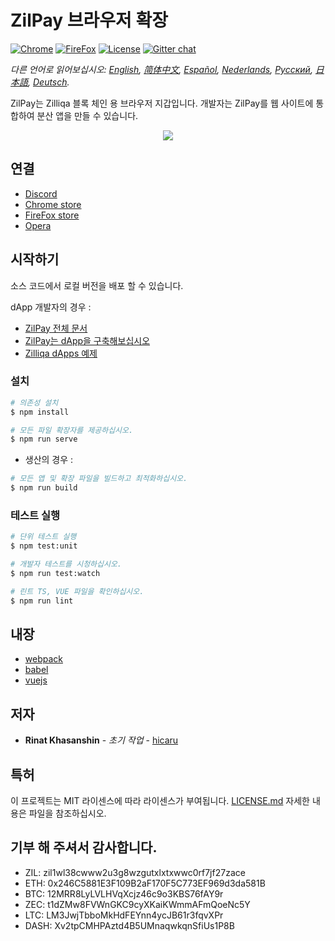 # ZilPay 브라우저 확장

[![Chrome](https://img.shields.io/chrome-web-store/v/klnaejjgbibmhlephnhpmaofohgkpgkd)](https://chrome.google.com/webstore/detail/zilpay/klnaejjgbibmhlephnhpmaofohgkpgkd?utm_source=chrome-ntp-icon)
[![FireFox](https://img.shields.io/amo/v/zilpay)](https://addons.mozilla.org/en-GB/firefox/addon/zilpay/)
[![License](https://img.shields.io/badge/License-MIT-blue.svg)](https://github.com/Zilliqa/scilla/blob/master/LICENSE)
[![Gitter chat](http://img.shields.io/badge/chat-on%20gitter-077a8f.svg)](https://gitter.im/Zilliqa/General)

*다른 언어로 읽어보십시오: [English](README.md), [简体中文](README_ZH-CN.md), [Español](README_ES.md), [Nederlands](README_NL.md), [Русский](README_RU.md), [日本語](README_JP.md), [Deutsch](README_DE.md).*

ZilPay는 Zilliqa 블록 체인 용 브라우저 지갑입니다. 개발자는 ZilPay를 웹 사이트에 통합하여 분산 앱을 만들 수 있습니다.

<p align="center">
  <a href="https://zilpay.io"><img src="https://github.com/lich666dead/zil-pay/blob/master/imgs/preview.png"></a>
</p>

## 연결
+ [Discord](https://discordapp.com/channels/370992535725932544/636917110089580544)
+ [Chrome store](https://chrome.google.com/webstore/detail/zilpay/klnaejjgbibmhlephnhpmaofohgkpgkd?utm_source=chrome-ntp-icon)
+ [FireFox store](https://addons.mozilla.org/en-GB/firefox/addon/zilpay/)
+ [Opera](https://chrome.google.com/webstore/detail/zilpay/klnaejjgbibmhlephnhpmaofohgkpgkd?utm_source=chrome-ntp-icon)

## 시작하기
소스 코드에서 로컬 버전을 배포 할 수 있습니다.

dApp 개발자의 경우 :
+ [ZilPay 전체 문서](https://zilpay.xyz/Documentation/)
+ [ZilPay는 dApp을 구축해보십시오](https://medium.com/coinmonks/test-and-develop-dapps-on-zilliqa-with-zilpay-52b165f118bf?source=friends_link&sk=2a60070ddac60677ec36b1234c60222a)
+ [Zilliqa dApps 예제](https://github.com/lich666dead/zilliqa-dApps)

### 설치

```bash
# 의존성 설치
$ npm install

# 모든 파일 확장자를 제공하십시오.
$ npm run serve
```

* 생산의 경우 :
```bash
# 모든 앱 및 확장 파일을 빌드하고 최적화하십시오.
$ npm run build
```

### 테스트 실행
```bash
# 단위 테스트 실행
$ npm test:unit

# 개발자 테스트를 시청하십시오.
$ npm run test:watch

# 린트 TS, VUE 파일을 확인하십시오.
$ npm run lint
```

## 내장

* [webpack](https://github.com/webpack/webpack)
* [babel](https://github.com/babel/babel)
* [vuejs](https://github.com/vuejs)

## 저자

* **Rinat Khasanshin** - *초기 작업* - [hicaru](https://github.com/hicaru)

## 특허

이 프로젝트는 MIT 라이센스에 따라 라이센스가 부여됩니다. [LICENSE.md](https://github.com/zilpay/zil-pay/blob/master/LICENSE) 자세한 내용은 파일을 참조하십시오.

기부 해 주셔서 감사합니다.
------

- ZIL: zil1wl38cwww2u3g8wzgutxlxtxwwc0rf7jf27zace
- ETH: 0x246C5881E3F109B2aF170F5C773EF969d3da581B
- BTC: 12MRR8LyLVLHVqXcjz46c9o3KBS76fAY9r
- ZEC: t1dZMw8FVWnGKC9cyXKaiKWmmAFmQoeNc5Y
- LTC: LM3JwjTbboMkHdFEYnn4ycJB61r3fqvXPr
- DASH: Xv2tpCMHPAztd4B5UMnaqwkqnSfiUs1P8B
